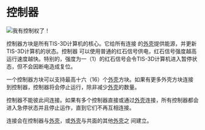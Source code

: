 # 控制器
![我有控制权了！](item:tis3d:controller)

控制器方块是所有TIS-3D计算机的核心。它给所有连接 的[外壳](casing.md)提供能源，并更新TIS-3D计算机的状态。控制器 可以使用普通的红石信号供电，红石信号强度越高运行速度越快。特别的，强度为一（1）的红石信号会令TIS-3D计算机进入暂停状态，但不会因断电造成复位。

一个控制器方块可以支持最高十六（16）个[外壳](casing.md)方块。如果有更多外壳方块连接到控制器，控制器将会停止运行，除非减少[外壳](casing.md)的数量。

控制器不能彼此间连接。如果有多个控制器直接或通过[外壳](casing.md)连接，所有控制器都会进入急停状态并且停止运作，直到它们不再互相连接。

连接会在控制器与[外壳](casing.md)，或[外壳](casing.md)与共面的其他[外壳](casing.md)之 间建立。
